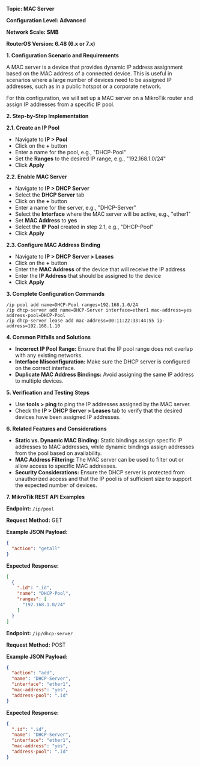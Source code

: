 **Topic: MAC Server**

**Configuration Level: Advanced**

**Network Scale: SMB**

**RouterOS Version: 6.48 (6.x or 7.x)**

**1. Configuration Scenario and Requirements**

A MAC server is a device that provides dynamic IP address assignment based on the MAC address of a connected device. This is useful in scenarios where a large number of devices need to be assigned IP addresses, such as in a public hotspot or a corporate network.

For this configuration, we will set up a MAC server on a MikroTik router and assign IP addresses from a specific IP pool.

**2. Step-by-Step Implementation**

**2.1. Create an IP Pool**

- Navigate to **IP > Pool**
- Click on the **+** button
- Enter a name for the pool, e.g., "DHCP-Pool"
- Set the **Ranges** to the desired IP range, e.g., "192.168.1.0/24"
- Click **Apply**

**2.2. Enable MAC Server**

- Navigate to **IP > DHCP Server**
- Select the **DHCP Server** tab
- Click on the **+** button
- Enter a name for the server, e.g., "DHCP-Server"
- Select the **Interface** where the MAC server will be active, e.g., "ether1"
- Set **MAC Address** to **yes**
- Select the **IP Pool** created in step 2.1, e.g., "DHCP-Pool"
- Click **Apply**

**2.3. Configure MAC Address Binding**

- Navigate to **IP > DHCP Server > Leases**
- Click on the **+** button
- Enter the **MAC Address** of the device that will receive the IP address
- Enter the **IP Address** that should be assigned to the device
- Click **Apply**

**3. Complete Configuration Commands**

```
/ip pool add name=DHCP-Pool ranges=192.168.1.0/24
/ip dhcp-server add name=DHCP-Server interface=ether1 mac-address=yes address-pool=DHCP-Pool
/ip dhcp-server lease add mac-address=00:11:22:33:44:55 ip-address=192.168.1.10
```

**4. Common Pitfalls and Solutions**

- **Incorrect IP Pool Range:** Ensure that the IP pool range does not overlap with any existing networks.
- **Interface Misconfiguration:** Make sure the DHCP server is configured on the correct interface.
- **Duplicate MAC Address Bindings:** Avoid assigning the same IP address to multiple devices.

**5. Verification and Testing Steps**

- Use **tools > ping** to ping the IP addresses assigned by the MAC server.
- Check the **IP > DHCP Server > Leases** tab to verify that the desired devices have been assigned IP addresses.

**6. Related Features and Considerations**

- **Static vs. Dynamic MAC Binding:** Static bindings assign specific IP addresses to MAC addresses, while dynamic bindings assign addresses from the pool based on availability.
- **MAC Address Filtering:** The MAC server can be used to filter out or allow access to specific MAC addresses.
- **Security Considerations:** Ensure the DHCP server is protected from unauthorized access and that the IP pool is of sufficient size to support the expected number of devices.

**7. MikroTik REST API Examples**

**Endpoint:** `/ip/pool`

**Request Method:** GET

**Example JSON Payload:**

```json
{
  "action": "getall"
}
```

**Expected Response:**

```json
[
  {
    ".id": ".id",
    "name": "DHCP-Pool",
    "ranges": [
      "192.168.1.0/24"
    ]
  }
]
```

**Endpoint:** `/ip/dhcp-server`

**Request Method:** POST

**Example JSON Payload:**

```json
{
  "action": "add",
  "name": "DHCP-Server",
  "interface": "ether1",
  "mac-address": "yes",
  "address-pool": ".id"
}
```

**Expected Response:**

```json
{
  ".id": ".id",
  "name": "DHCP-Server",
  "interface": "ether1",
  "mac-address": "yes",
  "address-pool": ".id"
}
```